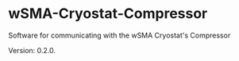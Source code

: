 # wSMA-Cryostat-Compressor
Software for communicating with the wSMA Cryostat's Compressor

Version: 0.2.0.

